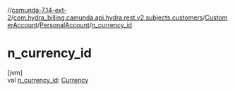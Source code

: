 //[camunda-7.14-ext-2](../../../../index.md)/[com.hydra_billing.camunda.api.hydra.rest.v2.subjects.customers](../../index.md)/[CustomerAccount](../index.md)/[PersonalAccount](index.md)/[n_currency_id](n_currency_id.md)

# n_currency_id

[jvm]\
val [n_currency_id](n_currency_id.md): [Currency](../../../com.hydra_billing.camunda.api.hydra.common_types/-currency/index.md)
